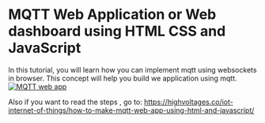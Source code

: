 # MQTT Web Application or Web dashboard using HTML CSS and JavaScript


In this tutorial, you will learn how you can implement mqtt using websockets in browser. This concept will help you build we application using mqtt.
[![MQTT web app](https://i9.ytimg.com/vi/rlnhd67PV-M/maxresdefault.jpg?v=636012b6&sqp=CMCUhJsG&rs=AOn4CLArpA6Q7rdt-ByyIs-kbu04hAtWDg)](https://youtu.be/rlnhd67PV-M)

Also if you want to read the steps , go to:
https://highvoltages.co/iot-internet-of-things/how-to-make-mqtt-web-app-using-html-and-javascript/

